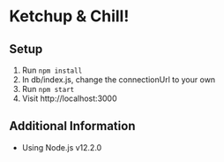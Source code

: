 # Ketchup & Chill!

## Setup
1. Run `npm install`
2. In db/index.js, change the connectionUrl to your own
3. Run `npm start`
4. Visit http://localhost:3000

## Additional Information
- Using Node.js v12.2.0
